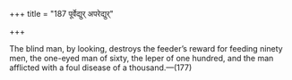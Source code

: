 +++
title = "187 पूर्वेद्युर् अपरेद्युर्"

+++

The blind man, by looking, destroys the feeder’s reward for feeding ninety men, the one-eyed man of sixty, the leper of one hundred, and the man afflicted with a foul disease of a thousand.—(177)